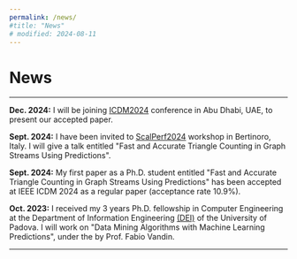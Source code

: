 ```yaml
---
permalink: /news/
#title: "News"
# modified: 2024-08-11
---
```


News
=====
___

**Dec. 2024:** I will be joining [ICDM2024](https://icdm2024.org/) conference in Abu Dhabi, UAE, to present our accepted paper.

**Sept. 2024:** I have been invited to [ScalPerf2024](https://scalperf24.bici.events/home) workshop in Bertinoro, Italy. 
I will give a talk entitled "Fast and Accurate Triangle Counting in Graph Streams Using Predictions". 

**Sept. 2024:** My first paper as a Ph.D. student entitled "Fast and Accurate Triangle Counting in Graph Streams Using Predictions" has been accepted at IEEE ICDM 2024 as a regular paper (acceptance rate 10.9%).

**Oct. 2023:** I received my 3 years Ph.D. fellowship in Computer Engineering at the Department of Information Engineering [(DEI)](https://www.dei.unipd.it/) of the University of Padova. 
I will work on "Data Mining Algorithms with Machine Learning Predictions", under the  by Prof. Fabio Vandin.


---